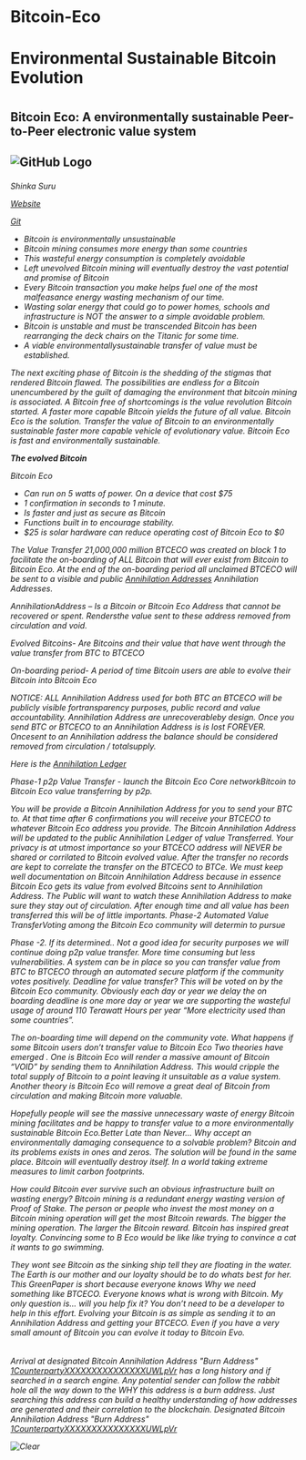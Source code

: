# Bitcoin-Eco
<h1>Environmental Sustainable Bitcoin Evolution<h1> 

<h2>Bitcoin Eco: A environmentally sustainable Peer-to-Peer electronic value system<h2>


![GitHub Logo](http://btc-eco.com/wp-content/uploads/2021/06/Bitcoin-Eco-Wallet-Icon-30-percent-.png)


<h6>Shinka Suru

[Website](https://btc-eco.com)

[Git](https://github.com/Bitcoin-Eco-Core-Developers/Bitcoin-Eco)



* Bitcoin is environmentally unsustainable
* Bitcoin mining consumes more energy than some countries
* This wasteful energy consumption is completely avoidable
* Left unevolved  Bitcoin mining will eventually destroy the vast potential and promise of Bitcoin
* Every Bitcoin transaction you make helps fuel  one of the most malfeasance energy wasting mechanism of our time.
* Wasting solar energy that could go to power homes, schools and infrastructure is NOT the answer to a simple avoidable problem.
* Bitcoin is unstable and must be transcended Bitcoin has been rearranging the deck chairs on the Titanic for some time. 
* A viable environmentallysustainable transfer of value must be established. 

_The next exciting phase of Bitcoin is the shedding of the stigmas that rendered Bitcoin flawed. 
The possibilities are endless for a Bitcoin unencumbered by the guilt of damaging the environment that bitcoin mining is associated. 
A Bitcoin free of shortcomings is the value revolution Bitcoin started. A faster more capable Bitcoin yields the future of all value.
Bitcoin Eco is the solution. Transfer the value of Bitcoin to an environmentally sustainable faster more capable vehicle of evolutionary value. 
Bitcoin Eco is fast and environmentally sustainable._ 



**The evolved Bitcoin**

Bitcoin Eco
* Can run on 5 watts of power. On a device that cost $75 
* 1 confirmation in seconds to 1 minute.
* Is faster and just as secure as Bitcoin
* Functions built in to encourage stability. 
* $25 is solar hardware can reduce operating cost of Bitcoin Eco to $0 

The Value Transfer
21,000,000 million BTCECO was created on block 1 to facilitate the on-boarding of ALL Bitcoin that will ever exist from Bitcoin to Bitcoin Eco.
At the end of the on-boarding period all unclaimed BTCECO will be sent to a visible and public [Annihilation Addresses](https://btc-eco.com/index.php/annihilation-ledger/) Annihilation Addresses.

AnnihilationAddress – Is a Bitcoin or Bitcoin Eco Address that cannot be recovered or spent. Rendersthe value sent to these address removed from circulation and void.

Evolved Bitcoins- Are Bitcoins and their value that have went through the value transfer from BTC to BTCECO

On-boarding period- A period of time Bitcoin users are able to evolve their Bitcoin into Bitcoin Eco

NOTICE: ALL Annihilation Address used for both BTC an BTCECO will be publicly visible fortransparency purposes, public record and value accountability. 
Annihilation Address are unrecoverableby design. Once you send BTC or BTCECO to an  Annihilation Address is is lost FOREVER. 
Oncesent to an Annihilation address the balance should be considered removed from circulation / totalsupply. 

Here is the [Annihilation Ledger](https://btc-eco.com/index.php/annihilation-ledger/)  

Phase-1 p2p Value Transfer - launch the Bitcoin Eco Core networkBitcoin to Bitcoin Eco value transferring  by p2p. 

You will be provide a Bitcoin Annihilation Address for you to send your BTC to. At that time after 6 confirmations you will receive your BTCECO to whatever Bitcoin Eco address you provide. The Bitcoin Annihilation Address will be updated to the public Annihilation Ledger of value Transferred.  Your privacy is at utmost importance so your BTCECO address will NEVER be shared or corrilated to Bitcoin evolved value. After the transfer no records are kept to correlate the transfer on the BTCECO to BTCe. We must keep well documentation on  Bitcoin Annihilation Address because in essence Bitcoin Eco gets its value from evolved Bitcoins sent to Annihilation Address. The Public will want to watch these  Annihilation Address to make sure they stay out of circulation. After enough time and all value has been transferred this will be of little importants.
Phase-2 Automated Value TransferVoting among the Bitcoin Eco community will determin to pursue 

Phase -2. 
If its  determined.. Not a good idea for security purposes we will continue doing p2p value transfer. More time consuming but less vulnerabilities.
A system can be in place so you can transfer value from BTC to BTCECO through an automated secure platform if the community votes positively.
Deadline for value transfer? This will be voted on by the Bitcoin Eco community. Obviously each day or year we delay the on boarding deadline is one more day or year
we are supporting the wasteful usage of around 110 Terawatt Hours per year “More electricity used than some countries”.  

The on-boarding time will depend on the community vote. What happens if some Bitcoin users don’t transfer value to Bitcoin Eco
Two theories have emerged .
One is Bitcoin Eco will render a massive amount of Bitcoin “VOID” by sending them to Annihilation Address. 
This would cripple the total supply of Bitcoin to a point leaving it unsuitable as a value system. 
Another theory is Bitcoin Eco will remove a great deal of Bitcoin from circulation and making Bitcoin  more valuable.

Hopefully people will see the massive unnecessary waste of energy Bitcoin mining facilitates and be happy to transfer value to a more environmentally sustainable
Bitcoin Eco.Better Late than Never... Why accept an environmentally damaging consequence to a solvable problem? Bitcoin and its problems exists in ones and zeros. 
The solution will be found in the same place. Bitcoin will eventually destroy itself. In a world taking extreme measures to limit carbon footprints.

How could Bitcoin ever survive such an obvious infrastructure built on wasting energy? Bitcoin mining is a redundant  energy wasting version of Proof of Stake. 
The person or people who invest the most money on a Bitcoin mining operation will get the most Bitcoin rewards. The bigger the mining operation. 
The larger the Bitcoin reward. Bitcoin has inspired great loyalty. Convincing some to B Eco would be like like trying to convince a cat it wants to go swimming. 

They wont see Bitcoin as the sinking ship tell they are floating in the water. The Earth is our mother and our loyalty should be to do whats best for her. 
This GreenPaper is short because everyone knows Why we need something like BTCECO. Everyone knows what is wrong with Bitcoin. 
My only question is... will you help fix it? You don’t need to be a developer to help in this effort. 
Evolving your Bitcoin is as simple as sending it to an Annihilation Address and getting your BTCECO. Even if you have a very small amount of Bitcoin you can evolve
it today to Bitcoin Evo.<h6>

_Arrival at  designated Bitcoin Annihilation Address "Burn Address"
[1CounterpartyXXXXXXXXXXXXXXXUWLpVr](https://www.blockchain.com/btc/address/1CounterpartyXXXXXXXXXXXXXXXUWLpVr)  has a long history and if searched in a search engine. Any potential sender can follow the rabbit hole all the way down to the WHY this address is a burn address. Just searching this address can build a healthy understanding of how addresses are generated and their correlation to the blockchain.
Designated Bitcoin Annihilation Address "Burn Address"
[1CounterpartyXXXXXXXXXXXXXXXUWLpVr](https://www.blockchain.com/btc/address/1CounterpartyXXXXXXXXXXXXXXXUWLpVr)_ 
 
![Clear](https://btc-eco.com/wp-content/uploads/2021/06/ES-Copy-1024x433.png)
